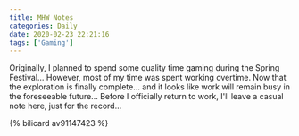 ```yaml
---
title: MHW Notes
categories: Daily
date: 2020-02-23 22:21:16
tags: ['Gaming']
---
```



Originally, I planned to spend some quality time gaming during the Spring Festival... However, most of my time was spent working overtime. Now that the exploration is finally complete... and it looks like work will remain busy in the foreseeable future... Before I officially return to work, I'll leave a casual note here, just for the record...

{% bilicard av91147423 %}

<!-- Summary Section -->
<!-- more -->
